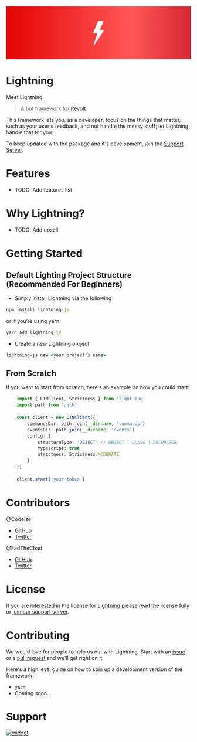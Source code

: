 ![Lightning Banner](assets/Lightning-Banner.png)
# Lightning

Meet Lightning. 

> A bot framework for [Revolt](https://revolt.chat). 

This framework lets you, as a developer, focus on the things that matter, such as your user's feedback, and not handle the messy stuff; let Lightning handle that for you.

To keep updated with the package and it's development, join the [Support Server](#support).

# Features
- TODO: Add features list

# Why Lightning?
- TODO: Add upsell

# Getting Started
## Default Lighting Project Structure (Recommended For Beginners)
- Simply install Lightning via the following
```cmd
npm install lightning-js
```
or if you're using yarn
```cmd
yarn add lightning-js
```

- Create a new Lightning project
```cmd
lightning-js new <your project's name>
```
## From Scratch
If you want to start from scratch, here's an example on how you could start:

```typescript
    import { LTNClient, Strictness } from 'lightning'
    import path from 'path'

    const client = new LTNClient({
        commandsDir: path.join(__dirname, 'commands')
        eventsDir: path.join(__dirname, 'events')
        config: {
            structureType: 'OBJECT' // OBJECT | CLASS | DECORATOR
            typescript: true
            strictness: Strictness.MODERATE   
        }
    })

    client.start('your token')
```

# Contributors
@Codeize
- [GitHub](https://github.com/Codeize)
- [Twitter](https://twitter.com/Codeize)

@FadTheChad
- [GitHub](https://github.com/FadTheChad)
- [Twitter](https://twitter.com/DankML_Pk)


# License
If you are interested in the license for Lightning please [read the license fully](https://github.com/TeamNorden/legal/blob/main/LICENSE.md) or [join our support server](#support).

# Contributing
We would love for people to help us out with Lightning. Start with an [issue](https://github.com/TeamNorden/issues/new) or a [pull request](https://github.com/TeamNorden/pulls/new) and we'll get right on it!

Here's a high level guide on how to spin up a development version of the framework:
- `yarn`
- Coming soon...


# Support
[![widget](https://invidget.switchblade.xyz/854739172580655134)](https://discord.gg/7syTGCkZs8)

